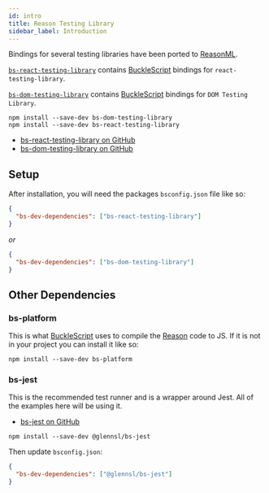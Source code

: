 ```yaml
---
id: intro
title: Reason Testing Library
sidebar_label: Introduction
---
```


Bindings for several testing libraries have been ported to [ReasonML][re].

[`bs-react-testing-library`][gh-react] contains
[BuckleScript](https://bucklescript.github.io/) bindings for
`react-testing-library`.

[`bs-dom-testing-library`][gh-dom] contains [BuckleScript][bs] bindings for
`DOM Testing Library`.

```
npm install --save-dev bs-dom-testing-library
npm install --save-dev bs-react-testing-library
```

- [bs-react-testing-library on GitHub][gh-react]
- [bs-dom-testing-library on GitHub][gh-dom]

[gh-dom]: https://github.com/wyze/bs-dom-testing-library
[gh-react]: https://github.com/wyze/bs-react-testing-library

## Setup

After installation, you will need the packages `bsconfig.json` file like so:

```json
{
  "bs-dev-dependencies": ["bs-react-testing-library"]
}
```

_or_

```json
{
  "bs-dev-dependencies": ["bs-dom-testing-library"]
}
```

## Other Dependencies

### bs-platform

This is what [BuckleScript][bs] uses to compile the [Reason][re] code to JS. If
it is not in your project you can install it like so:

```
npm install --save-dev bs-platform
```

### bs-jest

This is the recommended test runner and is a wrapper around Jest. All of the
examples here will be using it.

- [bs-jest on GitHub](https://github.com/glennsl/bs-jest)

```
npm install --save-dev @glennsl/bs-jest
```

Then update `bsconfig.json`:

```json
{
  "bs-dev-dependencies": ["@glennsl/bs-jest"]
}
```

[bs]: https://bucklescript.github.io/
[re]: https://reasonml.github.io/
